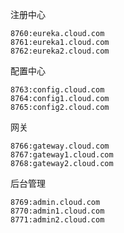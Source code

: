 注册中心
~~~~
8760:eureka.cloud.com
8761:eureka1.cloud.com
8762:eureka2.cloud.com
~~~~
配置中心
~~~~
8763:config.cloud.com
8764:config1.cloud.com
8765:config2.cloud.com
~~~~
网关
~~~~
8766:gateway.cloud.com
8767:gateway1.cloud.com
8768:gateway2.cloud.com
~~~~
后台管理
~~~~
8769:admin.cloud.com
8770:admin1.cloud.com
8771:admin2.cloud.com
~~~~

